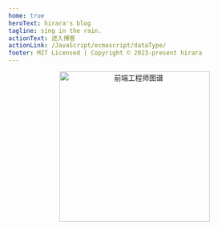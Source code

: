 ```yaml
---
home: true
heroText: hirara's blog
tagline: sing in the rain.
actionText: 进入博客
actionLink: /JavaScript/ecmascript/dataType/
footer: MIT Licensed | Copyright © 2023-present hirara
---
```


<div style="text-align: center">
    <img :src="$withBase('/img/frontend.png')" alt="前端工程师图谱" style="width: 300px;" />
</div>
